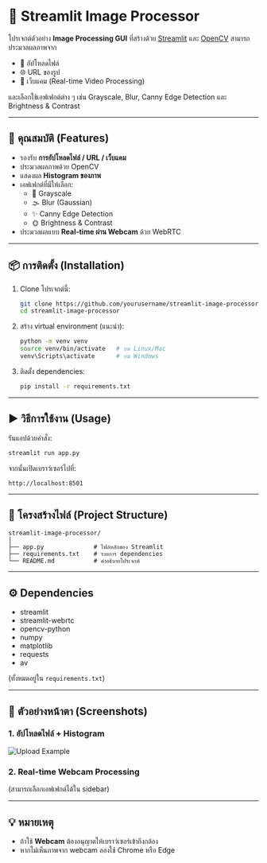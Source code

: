 # 📸 Streamlit Image Processor

โปรเจกต์ตัวอย่าง **Image Processing GUI** ที่สร้างด้วย [Streamlit](https://streamlit.io/) และ [OpenCV](https://opencv.org/) สามารถประมวลผลภาพจาก  

- 📂 อัปโหลดไฟล์  
- 🌐 URL ของรูป  
- 🎥 เว็บแคม (Real-time Video Processing)  

และเลือกใช้เอฟเฟกต์ต่าง ๆ เช่น Grayscale, Blur, Canny Edge Detection และ Brightness & Contrast  

---

## 🚀 คุณสมบัติ (Features)

- รองรับ **การอัปโหลดไฟล์ / URL / เว็บแคม**
- ประมวลผลภาพด้วย OpenCV
- แสดงผล **Histogram ของภาพ**
- เอฟเฟกต์ที่มีให้เลือก:
  - 🖤 Grayscale  
  - 🌫️ Blur (Gaussian)  
  - ✨ Canny Edge Detection  
  - 🌞 Brightness & Contrast  
- ประมวลผลแบบ **Real-time ผ่าน Webcam** ด้วย WebRTC  

---

## 📦 การติดตั้ง (Installation)

1. Clone โปรเจกต์นี้:
   ```bash
   git clone https://github.com/yourusername/streamlit-image-processor.git
   cd streamlit-image-processor
   ```

2. สร้าง virtual environment (แนะนำ):
   ```bash
   python -m venv venv
   source venv/bin/activate   # บน Linux/Mac
   venv\Scripts\activate      # บน Windows
   ```

3. ติดตั้ง dependencies:
   ```bash
   pip install -r requirements.txt
   ```

---

## ▶️ วิธีการใช้งาน (Usage)

รันแอปด้วยคำสั่ง:
```bash
streamlit run app.py
```

จากนั้นเปิดเบราว์เซอร์ไปที่:
```
http://localhost:8501
```

---

## 📂 โครงสร้างไฟล์ (Project Structure)

```
streamlit-image-processor/
│
├── app.py              # ไฟล์หลักของ Streamlit
├── requirements.txt    # รายการ dependencies
└── README.md           # คำอธิบายโปรเจกต์
```

---

## ⚙️ Dependencies

- streamlit
- streamlit-webrtc
- opencv-python
- numpy
- matplotlib
- requests
- av  

(ทั้งหมดอยู่ใน `requirements.txt`)

---

## 📸 ตัวอย่างหน้าตา (Screenshots)

### 1. อัปโหลดไฟล์ + Histogram  
![Upload Example]([https://storage.googleapis.com/static.streamlit.io/examples/owl.jpg](https://preview.redd.it/gold-ship-training-experience-on-a-normal-day-v0-qecw1blivgcf1.jpeg?width=1080&crop=smart&auto=webp&s=9ec0b6ad60b6bae7844ce533802ed5762324a93e))

### 2. Real-time Webcam Processing  
(สามารถเลือกเอฟเฟกต์ได้ใน sidebar)

---

## 💡 หมายเหตุ
- ถ้าใช้ **Webcam** ต้องอนุญาตให้เบราว์เซอร์เข้าถึงกล้อง  
- หากไม่เห็นภาพจาก webcam ลองใช้ Chrome หรือ Edge  
